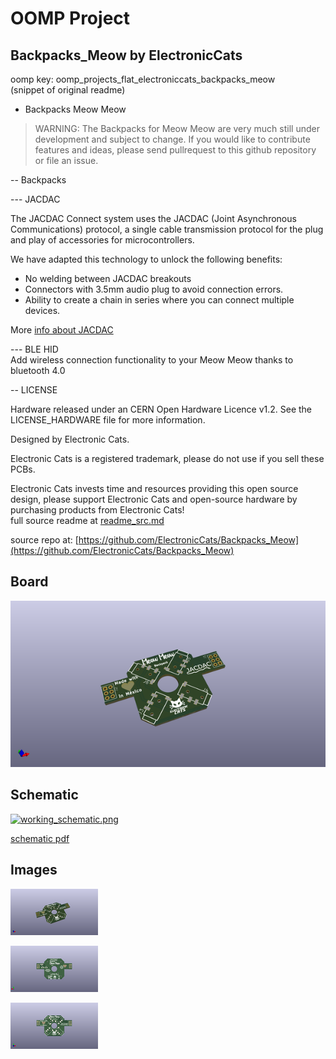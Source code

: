 # OOMP Project  
## Backpacks_Meow  by ElectronicCats  
  
oomp key: oomp_projects_flat_electroniccats_backpacks_meow  
(snippet of original readme)  
  
- Backpacks Meow Meow  
  
  
> WARNING: The Backpacks for Meow Meow are very much still under development and subject to change. If you would like to contribute features and ideas, please send pullrequest to this github repository or file an issue.  
  
-- Backpacks  
  
--- JACDAC  
  
The JACDAC Connect system uses the JACDAC (Joint Asynchronous Communications) protocol, a single cable transmission protocol for the plug and play of accessories for microcontrollers.  
  
We have adapted this technology to unlock the following benefits:  
  
- No welding between JACDAC breakouts  
- Connectors with 3.5mm audio plug to avoid connection errors.  
- Ability to create a chain in series where you can connect multiple devices.  
  
More [info about JACDAC](https://jacdac.org/)  
  
--- BLE HID  
Add wireless connection functionality to your Meow Meow thanks to bluetooth 4.0  
  
  
  
-- LICENSE  
  
Hardware released under an CERN Open Hardware Licence v1.2. See the LICENSE_HARDWARE file for more information.  
  
Designed by Electronic Cats.  
  
Electronic Cats is a registered trademark, please do not use if you sell these PCBs.  
  
Electronic Cats invests time and resources providing this open source design, please support Electronic Cats and open-source hardware by purchasing products from Electronic Cats!  
  full source readme at [readme_src.md](readme_src.md)  
  
source repo at: [https://github.com/ElectronicCats/Backpacks_Meow](https://github.com/ElectronicCats/Backpacks_Meow)  
## Board  
  
[![working_3d.png](working_3d_600.png)](working_3d.png)  
## Schematic  
  
[![working_schematic.png](working_schematic_600.png)](working_schematic.png)  
  
[schematic pdf](working_schematic.pdf)  
## Images  
  
[![working_3d.png](working_3d_140.png)](working_3d.png)  
  
[![working_3d_back.png](working_3d_back_140.png)](working_3d_back.png)  
  
[![working_3d_front.png](working_3d_front_140.png)](working_3d_front.png)  
